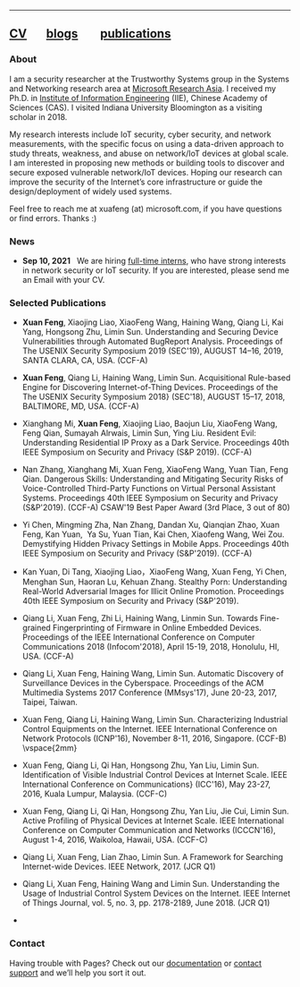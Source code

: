 ----
[**CV**](https://xuafeng.github.io/CV-EN-2021.pdf) &nbsp; &nbsp; &nbsp;&nbsp;[**blogs**](https://xuafeng.github.io/blogs/)  &nbsp; &nbsp; &nbsp;&nbsp; [**publications**](https://xuafeng.github.io/cv/#:~:text=Selected%20Publications)
----

### About

I am a security researcher at the Trustworthy Systems group in the Systems and Networking research area at [Microsoft Research Asia](https://www.microsoft.com/en-us/research/lab/microsoft-research-asia/). I received my Ph.D. in [Institute of Information Engineering](http://www.iie.ac.cn/) (IIE), Chinese Academy of Sciences (CAS). 
I visited Indiana University Bloomington as a visiting scholar in 2018.

My research interests include IoT security, cyber security, and network measurements, with the specific focus on using a data-driven approach to study threats, weakness, and abuse on network/IoT devices at global scale. 
I am interested in proposing new methods or building tools to discover and secure exposed vulnerable network/IoT devices. Hoping our research can improve the security of the Internet’s core infrastructure or guide the design/deployment of widely used systems.

Feel free to reach me at xuafeng (at) microsoft.com, if you have questions or find errors. Thanks :)

### News
+ **Sep 10, 2021** &nbsp; We are hiring [full-time interns](https://www.msra.cn/zh-cn/jobs/interns/systems-research-group-research-intern?language=chinese), who have strong interests in network security or IoT security. If you are interested, please send me an Email with your CV.

### Selected Publications

- **Xuan Feng**, Xiaojing Liao, XiaoFeng Wang, Haining Wang, Qiang Li, Kai Yang, Hongsong Zhu, Limin Sun. Understanding and Securing Device Vulnerabilities through Automated BugReport Analysis. Proceedings of The USENIX Security Symposium 2019 (SEC'19), AUGUST 14–16, 2019, SANTA CLARA, CA, USA. (CCF-A)

- **Xuan Feng**, Qiang Li, Haining Wang, Limin Sun. Acquisitional Rule-based Engine for Discovering Internet-of-Thing Devices. Proceedings of the The USENIX Security Symposium 2018} (SEC'18), AUGUST 15–17, 2018, BALTIMORE, MD, USA. (CCF-A)


- Xianghang Mi, **Xuan Feng**, Xiaojing Liao, Baojun Liu, XiaoFeng Wang, Feng Qian, Sumayah Alrwais, Limin Sun, Ying Liu. Resident Evil: Understanding Residential IP Proxy as a Dark Service. Proceedings 40th IEEE Symposium on Security and Privacy (S&P 2019). (CCF-A)


- Nan Zhang, Xianghang Mi, Xuan Feng, XiaoFeng Wang, Yuan Tian, Feng Qian. Dangerous Skills: Understanding and Mitigating Security Risks of Voice-Controlled Third-Party Functions on Virtual Personal Assistant Systems. Proceedings 40th IEEE Symposium on Security and Privacy (S\&P'2019). (CCF-A) CSAW'19 Best Paper Award (3rd Place, 3 out of 80)

- Yi Chen, Mingming Zha, Nan Zhang, Dandan Xu, Qianqian Zhao, Xuan Feng, Kan Yuan,  Ya Su, Yuan Tian, Kai Chen, Xiaofeng Wang, Wei Zou. Demystifying Hidden Privacy Settings in Mobile Apps. Proceedings 40th IEEE Symposium on Security and Privacy (S&P'2019). (CCF-A)


- Kan Yuan, Di Tang, Xiaojing Liao，XiaoFeng Wang, Xuan Feng, Yi Chen, Menghan Sun, Haoran Lu, Kehuan Zhang. Stealthy Porn: Understanding Real-World Adversarial Images for Illicit Online Promotion. Proceedings 40th IEEE Symposium on Security and Privacy (S\&P'2019). 

- Qiang Li, Xuan Feng, Zhi Li, Haining Wang, Linmin Sun. Towards Fine-grained Fingerprinting of Firmware in Online Embedded Devices. Proceedings of the IEEE International Conference on Computer Communications 2018 (Infocom'2018), April 15-19, 2018, Honolulu, HI, USA. (CCF-A)

- Qiang Li, Xuan Feng, Haining Wang, Limin Sun. Automatic Discovery of Surveillance Devices in the Cyberspace. Proceedings of the ACM Multimedia Systems 2017 Conference (MMsys'17), June 20-23, 2017, Taipei, Taiwan.


- Xuan Feng, Qiang Li, Haining Wang, Limin Sun. Characterizing Industrial Control Equipments on the Internet. IEEE International Conference on Network Protocols (ICNP'16), November 8-11, 2016, Singapore. (CCF-B)
\vspace{2mm}


- Xuan Feng, Qiang Li, Qi Han, Hongsong Zhu, Yan Liu, Limin Sun. Identification of Visible Industrial Control Devices at Internet Scale. IEEE International Conference on Communications} (ICC'16), May 23-27, 2016, Kuala Lumpur, Malaysia. (CCF-C)

- Xuan Feng, Qiang Li, Qi Han, Hongsong Zhu, Yan Liu, Jie Cui, Limin Sun. Active Profiling of Physical Devices at Internet Scale. IEEE International Conference on Computer Communication and Networks (ICCCN'16), August 1-4, 2016, Waikoloa, Hawaii, USA. (CCF-C)


- Qiang Li, Xuan Feng, Lian Zhao, Limin Sun. A Framework for Searching Internet-wide Devices. IEEE Network, 2017. (JCR Q1)

- Qiang Li, Xuan Feng, Haining Wang and Limin Sun. Understanding the Usage of Industrial Control System Devices on the Internet. IEEE Internet of Things Journal, vol. 5, no. 3, pp. 2178-2189, June 2018. (JCR Q1)
- 

### Contact

Having trouble with Pages? Check out our [documentation](https://docs.github.com/categories/github-pages-basics/) or [contact support](https://support.github.com/contact) and we’ll help you sort it out.
